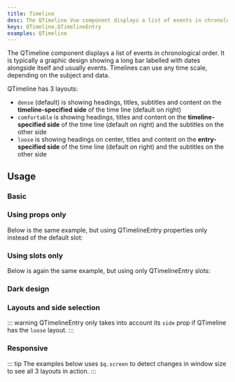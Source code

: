 ```yaml
---
title: Timeline
desc: The QTimeline Vue component displays a list of events in chronological order. It is typically a graphic design showing a long bar labelled with dates alongside itself and usually events.
keys: QTimeline,QTimelineEntry
examples: QTimeline
---
```


The QTimeline component displays a list of events in chronological order. It is typically a graphic design showing a long bar labelled with dates alongside itself and usually events. Timelines can use any time scale, depending on the subject and data.

QTimeline has 3 layouts:

* `dense` (default) is showing headings, titles, subtitles and content on the **timeline-specified side** of the time line (default on right)
* `comfortable` is showing headings, titles and content on the **timeline-specified side** of the time line (default on right) and the subtitles on the other side
* `loose` is showing headings on center, titles and content on the **entry-specified side** of the time line (default on right) and the subtitles on the other side

<doc-api file="QTimeline" />

<doc-api file="QTimelineEntry" />

## Usage

### Basic

<doc-example title="Basic" file="Basic" scrollable />

### Using props only

Below is the same example, but using QTimelineEntry properties only instead of the default slot:

<doc-example title="Props only" file="PropsOnly" scrollable />

### Using slots only

Below is again the same example, but using only QTimelineEntry slots:

<doc-example title="Slots only" file="SlotsOnly" scrollable />

### Dark design

<doc-example title="Force dark mode" file="Dark" dark scrollable />

### Layouts and side selection

::: warning
QTimelineEntry only takes into account its `side` prop if QTimeline has the `loose` layout.
:::

<doc-example title="Layouts and side selection" file="Layouts" scrollable />

### Responsive

::: tip
The examples below uses `$q.screen` to detect changes in window size to see all 3 layouts in action.
:::

<doc-example title="Responsive layout" file="Responsive" scrollable />
